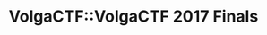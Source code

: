 ---
title: VolgaCTF::VolgaCTF 2017 Finals
main: ГЛАВНАЯ
ctf: ТЕКУЩИЕ СОРЕВНОВАНИЯ
contacts: КОНТАКТЫ
finals_header_main: VOLGA CTF 2017
finals_header_sub: FINALS
finals_text: Традиционный финал соревнований VolgaCTF 2017 пройдет в Самаре с 18 по 22 сентября 2017 года на базе отеля Holiday Inn
teams_header_main: УЧАСТНИКИ
teams_header_sub: СОРЕВНОВАНИЙ
teams_table_accepted: Приглашение принято
teams_table_waiting: Приглашение отправлено
partners_header_main: ПАРТНЕРЫ И
partners_header_sub: СПОНСОРЫ
layout: finals.pug
---